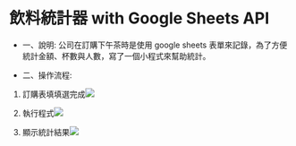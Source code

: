 # 飲料統計器 with Google Sheets API
* 一、說明:
公司在訂購下午茶時是使用 google sheets 表單來記錄，為了方便統計金額、杯數與人數，寫了一個小程式來幫助統計。

* 二、操作流程:
1. 訂購表填填選完成![](https://i.imgur.com/5u62H4D.png)


2. 執行程式![](https://i.imgur.com/GW2eJNt.png)

3. 顯示統計結果![](https://i.imgur.com/kFD7SlT.png)


